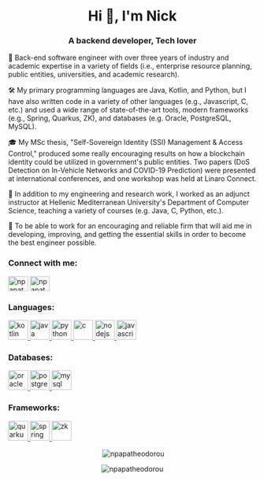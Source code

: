 <h1 align="center">Hi 👋, I'm Nick</h1>
<h3 align="center">A backend developer, Tech lover</h3>

<p>
📌 Back-end software engineer with over three years of industry and academic expertise in a variety of fields (i.e., enterprise resource planning, public entities, universities, and academic research).

🛠️ My primary programming languages are Java, Kotlin, and Python, but I have also written code in a variety of other languages (e.g., Javascript, C,  etc.) and used a wide range of state-of-the-art tools, modern frameworks (e.g., Spring, Quarkus, ZK), and databases (e.g. Oracle, PostgreSQL, MySQL).

🎓 My MSc thesis, "Self-Sovereign Identity (SSI) Management & Access Control," produced some really encouraging results on how a blockchain identity could be utilized in government's public entities. Two papers (DoS Detection on In-Vehicle Networks and COVID-19 Prediction) were presented at international conferences, and one workshop was held at Linaro Connect.

💼 In addition to my engineering and research work, I worked as an adjunct instructor at Hellenic Mediterranean University's Department of Computer Science, teaching a variety of courses (e.g. Java, C, Python, etc.).

🎯 To be able to work for an encouraging and reliable firm that will aid me in developing, improving, and getting the essential skills in order to become the best engineer possible.
</p>

<h3 align="left">Connect with me:</h3>
<p align="left">
<a href="https://twitter.com/n_papatheodorou" target="blank"><img align="center" src="https://img.icons8.com/color/344/twitter--v1.png" alt="npapatheodorou" height="30" width="40" /></a>
<a href="https://linkedin.com/in/npapatheodorou" target="blank"><img align="center" src="https://img.icons8.com/color/344/linkedin-2--v1.png" alt="npapatheodorou" height="30" width="40" /></a>

<h3 align="left">Languages:</h3>
<p align="left"> 
<a href="https://kotlinlang.org/" target="_blank"> <img src="https://img.icons8.com/color/452/kotlin.png" alt="kotlin" width="40" height="40"/> </a>
<a href="https://www.java.com/en/" target="_blank"> <img src="https://img.icons8.com/color/344/java-coffee-cup-logo--v1.png" alt="java" width="40" height="40"/> </a>
<a href="https://www.python.org" target="_blank"> <img src="https://img.icons8.com/color/344/python--v1.png" alt="python" width="40" height="40"/> </a>
<a href="https://www.cprogramming.com/" target="_blank"> <img src="https://img.icons8.com/color/344/c-programming.png" alt="c" width="40" height="40"/> </a>
<a href="https://nodejs.org" target="_blank"> <img src="https://img.icons8.com/fluency/344/node-js.png" alt="nodejs" width="40" height="40"/> </a> 
<a href="https://www.javascript.com/" target="_blank"> <img src="https://img.icons8.com/color/344/javascript--v1.png" alt="javascript" width="40" height="40"/> </a>
</p>

<h3 align="left">Databases:</h3>
<a href="https://www.oracle.com/database/" target="_blank"> <img src="https://m.media-amazon.com/images/I/41QodfboFdL.png" alt="oracle" width="40" height="40"/> </a> 
<a href="https://www.postgresql.org/" target="_blank"> <img src="https://upload.wikimedia.org/wikipedia/commons/thumb/2/29/Postgresql_elephant.svg/310px-Postgresql_elephant.svg.png" alt="postgresql" width="40" height="40"/> </a> 
<a href="https://www.mysql.com/" target="_blank"> <img src="https://bobcares.com/wp-content/uploads/2022/06/mysql.png" alt="mysql" width="40" height="40"/> </a> 

<h3 align="left">Frameworks:</h3>
<a href="https://quarkus.io/" target="_blank"> <img src="https://plugins.jetbrains.com/files/13234/177186/icon/pluginIcon.svg" alt="quarkus" width="40" height="40"/> </a> 
<a href="https://spring.io/" target="_blank"> <img src="https://spring.io/images/spring-initializr-4291cc0115eb104348717b82161a81de.svg" alt="spring" width="40" height="40"/> </a> 
<a href="https://www.zkoss.org/" target="_blank"> <img src="https://pbs.twimg.com/profile_images/1370461773/ZK_new_logo_400x400.png" alt="zk" width="40" height="40"/> </a> 

<br>
<p align="center">&nbsp;<img align="center" src="https://github-readme-stats.vercel.app/api?username=npapatheodorou&show_icons=true&locale=en" alt="npapatheodorou" /></p>
<p align="center"><img align="center" src="https://github-readme-streak-stats.herokuapp.com/?user=npapatheodorou&" alt="npapatheodorou" /></p>
